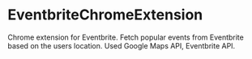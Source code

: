 # EventbriteChromeExtension
Chrome extension for Eventbrite.  Fetch popular events from Eventbrite based on the users location.
Used Google Maps API, Eventbrite API.
